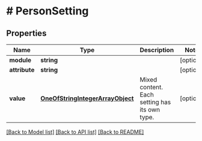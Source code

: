 # # PersonSetting

## Properties

Name | Type | Description | Notes
------------ | ------------- | ------------- | -------------
**module** | **string** |  | [optional]
**attribute** | **string** |  | [optional]
**value** | [**OneOfStringIntegerArrayObject**](OneOfStringIntegerArrayObject.md) | Mixed content. Each setting has its own type. | [optional]

[[Back to Model list]](../../README.md#models) [[Back to API list]](../../README.md#endpoints) [[Back to README]](../../README.md)
